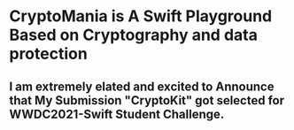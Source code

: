# CryptoMania is A Swift Playground Based on Cryptography and data protection

## I am extremely elated and excited to Announce that My Submission "CryptoKit" got selected for WWDC2021-Swift Student Challenge.

